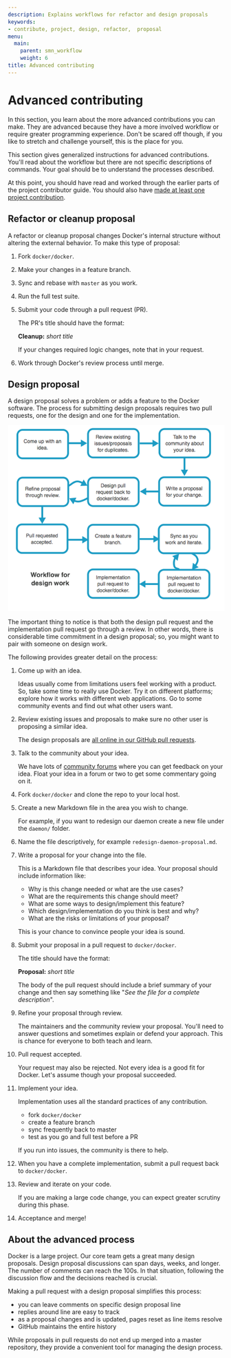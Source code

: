 ```yaml
---
description: Explains workflows for refactor and design proposals
keywords:
- contribute, project, design, refactor,  proposal
menu:
  main:
    parent: smn_workflow
    weight: 6
title: Advanced contributing
---
```


# Advanced contributing

In this section, you learn about the more advanced contributions you can make.
They are advanced because they have a more involved workflow or require greater
programming experience. Don't be scared off though, if you like to stretch and
challenge yourself, this is the place for you.

This section gives generalized instructions for advanced contributions. You'll
read about the workflow but there are not specific descriptions of commands.
Your goal should be to understand the processes described.

At this point, you should have read and worked through the earlier parts of
the project contributor guide. You should also have
<a href="../make-a-contribution/" target="_blank"> made at least one project contribution</a>.

## Refactor or cleanup proposal

A refactor or cleanup proposal changes Docker's internal structure without
altering the external behavior. To make this type of proposal:

1. Fork `docker/docker`.

2. Make your changes in a feature branch.

3. Sync and rebase with `master` as you work.

3. Run the full test suite.

4. Submit your code through a pull request (PR).

    The PR's title should have the format:

    **Cleanup:** _short title_

    If your changes required logic changes, note that in your request.

5. Work through Docker's review process until merge.


## Design proposal

A design proposal solves a problem or adds a feature to the Docker software.
The process for submitting design proposals requires two pull requests, one
for the design and one for the implementation.

![Simple process](images/proposal.png)

The important thing to notice is that both the design pull request and the
implementation pull request go through a review. In other words, there is
considerable time commitment in a design proposal; so, you might want to pair
with someone on design work.

The following provides greater detail on the process:

1. Come up with an idea.

    Ideas usually come from limitations users feel working with a product. So,
    take some time to really use Docker. Try it on different platforms; explore
    how it works with different web applications. Go to some community events
    and find out what other users want.

2. Review existing issues and proposals to make sure no other user is proposing a similar idea.

    The design proposals are <a
    href="https://github.com/docker/docker/pulls?q=is%3Aopen+is%3Apr+label%
    3Akind%2Fproposal" target="_blank">all online in our GitHub pull requests</a>.

3. Talk to the community about your idea.

    We have lots of <a href="../../get-help/" target="_blank">community forums</a>
    where you can get feedback on your idea. Float your idea in a forum or two
    to get some commentary going on it.

4. Fork `docker/docker` and clone the repo to your local host.

5. Create a new Markdown file in the area you wish to change.  

    For example, if you want to redesign our daemon create a new file under the
    `daemon/` folder.

6. Name the file descriptively, for example `redesign-daemon-proposal.md`.

7. Write a proposal for your change into the file.

    This is a Markdown file that describes your idea. Your proposal
    should include information like:

    * Why is this change needed or what are the use cases?
    * What are the requirements this change should meet?
    * What are some ways to design/implement this feature?
    * Which design/implementation do you think is best and why?
    * What are the risks or limitations of your proposal?

    This is your chance to convince people your idea is sound.

8. Submit your proposal in a pull request to `docker/docker`.

    The title should have the format:

    **Proposal:** _short title_

    The body of the pull request should include a brief summary of your change
    and then say something like "_See the file for a complete description_".

9. Refine your proposal through review.

    The maintainers and the community review your proposal. You'll need to
    answer questions and sometimes explain or defend your approach. This is
    chance for everyone to both teach and learn.

10. Pull request accepted.

    Your request may also be rejected. Not every idea is a good fit for Docker.
    Let's assume though your proposal succeeded.

11. Implement your idea.

    Implementation uses all the standard practices of any contribution.

    * fork `docker/docker`
    * create a feature branch
    * sync frequently back to master
    * test as you go and full test before a PR

    If you run into issues, the community is there to help.

12. When you have a complete implementation, submit a pull request back to `docker/docker`.

13. Review and iterate on your code.

    If you are making a large code change, you can expect greater scrutiny
    during this phase.

14. Acceptance and merge!

## About the advanced process

Docker is a large project. Our core team gets a great many design proposals.
Design proposal discussions can span days, weeks, and longer. The number of comments can reach the 100s.
In that situation, following the discussion flow and the decisions reached is crucial.

Making a pull request with a design proposal simplifies this process:
* you can leave comments on specific design proposal line
* replies around line are easy to track
* as a proposal changes and is updated, pages reset as line items resolve
* GitHub maintains the entire history

While proposals in pull requests do not end up merged into a master repository, they provide a convenient tool for managing the design process.
